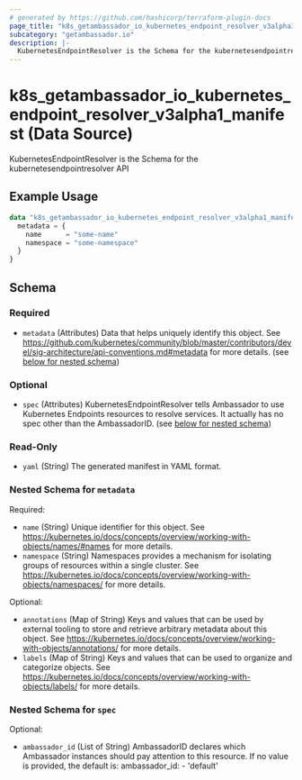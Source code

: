 ```yaml
---
# generated by https://github.com/hashicorp/terraform-plugin-docs
page_title: "k8s_getambassador_io_kubernetes_endpoint_resolver_v3alpha1_manifest Data Source - terraform-provider-k8s"
subcategory: "getambassador.io"
description: |-
  KubernetesEndpointResolver is the Schema for the kubernetesendpointresolver API
---
```


# k8s_getambassador_io_kubernetes_endpoint_resolver_v3alpha1_manifest (Data Source)

KubernetesEndpointResolver is the Schema for the kubernetesendpointresolver API

## Example Usage

```terraform
data "k8s_getambassador_io_kubernetes_endpoint_resolver_v3alpha1_manifest" "example" {
  metadata = {
    name      = "some-name"
    namespace = "some-namespace"
  }
}
```

<!-- schema generated by tfplugindocs -->
## Schema

### Required

- `metadata` (Attributes) Data that helps uniquely identify this object. See https://github.com/kubernetes/community/blob/master/contributors/devel/sig-architecture/api-conventions.md#metadata for more details. (see [below for nested schema](#nestedatt--metadata))

### Optional

- `spec` (Attributes) KubernetesEndpointResolver tells Ambassador to use Kubernetes Endpoints resources to resolve services. It actually has no spec other than the AmbassadorID. (see [below for nested schema](#nestedatt--spec))

### Read-Only

- `yaml` (String) The generated manifest in YAML format.

<a id="nestedatt--metadata"></a>
### Nested Schema for `metadata`

Required:

- `name` (String) Unique identifier for this object. See https://kubernetes.io/docs/concepts/overview/working-with-objects/names/#names for more details.
- `namespace` (String) Namespaces provides a mechanism for isolating groups of resources within a single cluster. See https://kubernetes.io/docs/concepts/overview/working-with-objects/namespaces/ for more details.

Optional:

- `annotations` (Map of String) Keys and values that can be used by external tooling to store and retrieve arbitrary metadata about this object. See https://kubernetes.io/docs/concepts/overview/working-with-objects/annotations/ for more details.
- `labels` (Map of String) Keys and values that can be used to organize and categorize objects. See https://kubernetes.io/docs/concepts/overview/working-with-objects/labels/ for more details.


<a id="nestedatt--spec"></a>
### Nested Schema for `spec`

Optional:

- `ambassador_id` (List of String) AmbassadorID declares which Ambassador instances should pay attention to this resource. If no value is provided, the default is: ambassador_id: - 'default'
